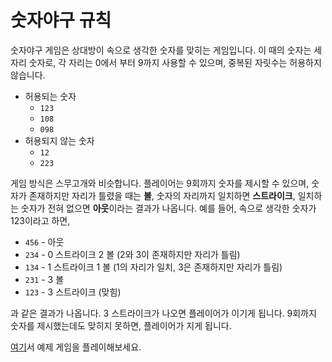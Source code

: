 # 숫자야구 규칙

숫자야구 게임은 상대방이 속으로 생각한 숫자를 맞히는 게임입니다. 이 때의 숫자는 세 자리 숫자로, 각 자리는 0에서 부터 9까지 사용할 수 있으며, 중복된 자릿수는 허용하지 않습니다.

- 허용되는 숫자
  - `123`
  - `108`
  - `098`
- 허용되지 않는 숫자
  - `12`
  - `223`

게임 방식은 스무고개와 비슷합니다. 플레이어는 9회까지 숫자를 제시할 수 있으며, 숫자가 존재하지만 자리가 틀렸을 때는 **볼**, 숫자의 자리까지 일치하면 **스트라이크**, 일치하는 숫자가 전혀 없으면 **아웃**이라는 결과가 나옵니다. 예를 들어, 속으로 생각한 숫자가 123이라고 하면,

- `456` - 아웃
- `234` - 0 스트라이크 2 볼 (2와 3이 존재하지만 자리가 틀림)
- `134` - 1 스트라이크 1 볼 (1의 자리가 일치, 3은 존재하지만 자리가 틀림)
- `231` - 3 볼
- `123` - 3 스트라이크 (맞힘)

과 같은 결과가 나옵니다. 3 스트라이크가 나오면 플레이어가 이기게 됩니다. 9회까지 숫자를 제시했는데도 맞히지 못하면, 플레이어가 지게 됩니다.

[여기](https://fds-board-games.netlify.com/bulls-and-cows/index.html)서 예제 게임을 플레이해보세요.
